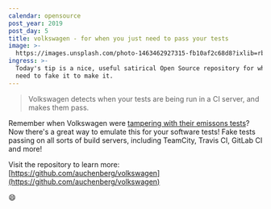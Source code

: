 ```yaml
---
calendar: opensource
post_year: 2019
post_day: 5
title: volkswagen - for when you just need to pass your tests
image: >-
  https://images.unsplash.com/photo-1463462927315-fb10af2c68d8?ixlib=rb-1.2.1&ixid=eyJhcHBfaWQiOjEyMDd9&auto=format&fit=crop&w=3750&q=80
ingress: >-
  Today's tip is a nice, useful satirical Open Source repository for when you
  need to fake it to make it.
---
```

> Volkswagen detects when your tests are being run in a CI server, and makes them pass.

Remember when Volkswagen were [tampering with their emissons tests](https://www.scientificamerican.com/article/volkswagen-uses-software-to-fool-epa-pollution-tests/)? Now there's a great way to emulate this for your software tests! Fake tests passing on all sorts of build servers, including TeamCity, Travis CI, GitLab CI and more! 

Visit the repository to learn more: 
[https://github.com/auchenberg/volkswagen](https://github.com/auchenberg/volkswagen)

😄
